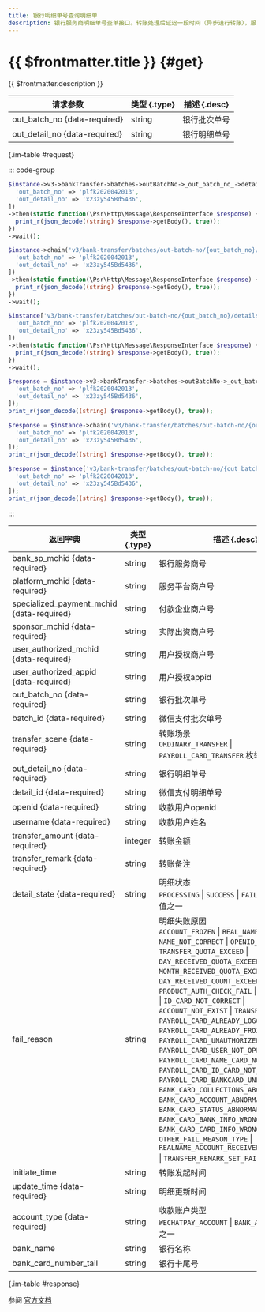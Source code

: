 ```yaml
---
title: 银行明细单号查询明细单
description: 银行服务商明细单号查单接口。转账处理后延迟一段时间（异步进行转账），服务商可以通过该接口查询单笔转账明细单。
---
```


# {{ $frontmatter.title }} {#get}

{{ $frontmatter.description }}

| 请求参数 | 类型 {.type} | 描述 {.desc}
| --- | --- | ---
| out_batch_no {data-required} | string | 银行批次单号
| out_detail_no {data-required} | string | 银行明细单号

{.im-table #request}

::: code-group

```php [异步纯链式]
$instance->v3->bankTransfer->batches->outBatchNo->_out_batch_no_->details->outDetailNo->_out_detail_no_->getAsync([
  'out_batch_no' => 'plfk2020042013',
  'out_detail_no' => 'x23zy545Bd5436',
])
->then(static function(\Psr\Http\Message\ResponseInterface $response) {
  print_r(json_decode((string) $response->getBody(), true));
})
->wait();
```

```php [异步声明式]
$instance->chain('v3/bank-transfer/batches/out-batch-no/{out_batch_no}/details/out-detail-no/{out_detail_no}')->getAsync([
  'out_batch_no' => 'plfk2020042013',
  'out_detail_no' => 'x23zy545Bd5436',
])
->then(static function(\Psr\Http\Message\ResponseInterface $response) {
  print_r(json_decode((string) $response->getBody(), true));
})
->wait();
```

```php [异步属性式]
$instance['v3/bank-transfer/batches/out-batch-no/{out_batch_no}/details/out-detail-no/{out_detail_no}']->getAsync([
  'out_batch_no' => 'plfk2020042013',
  'out_detail_no' => 'x23zy545Bd5436',
])
->then(static function(\Psr\Http\Message\ResponseInterface $response) {
  print_r(json_decode((string) $response->getBody(), true));
})
->wait();
```

```php [同步纯链式]
$response = $instance->v3->bankTransfer->batches->outBatchNo->_out_batch_no_->details->outDetailNo->_out_detail_no_->get([
  'out_batch_no' => 'plfk2020042013',
  'out_detail_no' => 'x23zy545Bd5436',
]);
print_r(json_decode((string) $response->getBody(), true));
```

```php [同步声明式]
$response = $instance->chain('v3/bank-transfer/batches/out-batch-no/{out_batch_no}/details/out-detail-no/{out_detail_no}')->get([
  'out_batch_no' => 'plfk2020042013',
  'out_detail_no' => 'x23zy545Bd5436',
]);
print_r(json_decode((string) $response->getBody(), true));
```

```php [同步属性式]
$response = $instance['v3/bank-transfer/batches/out-batch-no/{out_batch_no}/details/out-detail-no/{out_detail_no}']->get([
  'out_batch_no' => 'plfk2020042013',
  'out_detail_no' => 'x23zy545Bd5436',
]);
print_r(json_decode((string) $response->getBody(), true));
```

:::

| 返回字典 | 类型 {.type} | 描述 {.desc}
| --- | --- | ---
| bank_sp_mchid {data-required} | string | 银行服务商号
| platform_mchid {data-required} | string | 服务平台商户号
| specialized_payment_mchid {data-required} | string | 付款企业商户号
| sponsor_mchid {data-required} | string | 实际出资商户号
| user_authorized_mchid {data-required} | string | 用户授权商户号
| user_authorized_appid {data-required} | string | 用户授权appid
| out_batch_no {data-required} | string | 银行批次单号
| batch_id {data-required} | string | 微信支付批次单号
| transfer_scene {data-required} | string | 转账场景<br/>`ORDINARY_TRANSFER` \| `PAYROLL_CARD_TRANSFER` 枚举值之一
| out_detail_no {data-required} | string | 银行明细单号
| detail_id {data-required} | string | 微信支付明细单号
| openid {data-required} | string | 收款用户openid
| username {data-required} | string | 收款用户姓名
| transfer_amount {data-required} | integer | 转账金额
| transfer_remark {data-required} | string | 转账备注
| detail_state {data-required} | string | 明细状态<br/>`PROCESSING` \| `SUCCESS` \| `FAIL` \| `REFUND` 枚举值之一
| fail_reason | string | 明细失败原因<br/>`ACCOUNT_FROZEN` \| `REAL_NAME_CHECK_FAIL` \| `NAME_NOT_CORRECT` \| `OPENID_INVALID` \| `TRANSFER_QUOTA_EXCEED` \| `DAY_RECEIVED_QUOTA_EXCEED` \| `MONTH_RECEIVED_QUOTA_EXCEED` \| `DAY_RECEIVED_COUNT_EXCEED` \| `PRODUCT_AUTH_CHECK_FAIL` \| `OVERDUE_CLOSE` \| `ID_CARD_NOT_CORRECT` \| `ACCOUNT_NOT_EXIST` \| `TRANSFER_RISK` \| `PAYROLL_CARD_ALREADY_LOGOUT` \| `PAYROLL_CARD_ALREADY_FROZEN` \| `PAYROLL_CARD_UNAUTHORIZED` \| `PAYROLL_CARD_USER_NOT_OPEN` \| `PAYROLL_CARD_NAME_CARD_NOT_MATCH` \| `PAYROLL_CARD_ID_CARD_NOT_MATCH` \| `PAYROLL_CARD_BANKCARD_UNBUNDLING` \| `BANK_CARD_COLLECTIONS_ABOVE_QUOTA` \| `BANK_CARD_ACCOUNT_ABNORMAL` \| `BANK_CARD_STATUS_ABNORMAL` \| `BANK_CARD_BANK_INFO_WRONG` \| `BANK_CARD_CARD_INFO_WRONG` \| `OTHER_FAIL_REASON_TYPE` \| `REALNAME_ACCOUNT_RECEIVED_QUOTA_EXCEED` \| `TRANSFER_REMARK_SET_FAIL` 枚举值之一
| initiate_time | string | 转账发起时间
| update_time {data-required} | string | 明细更新时间
| account_type {data-required} | string | 收款账户类型<br/>`WECHATPAY_ACCOUNT` \| `BANK_ACCOUNT` 枚举值之一
| bank_name | string | 银行名称
| bank_card_number_tail | string | 银行卡尾号

{.im-table #response}

参阅 [官方文档](https://pay.weixin.qq.com/doc/v3/partner/4012465915)

